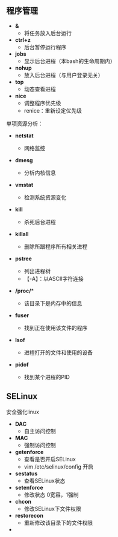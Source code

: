 ## 程序管理
- **&**
	- 将任务放入后台运行
- **ctrl+z**
	- 后台暂停运行程序
- **jobs**
	- 显示后台进程（本bash的生命周期内）
- **nohup**
	- 放入后台进程（与用户登录无关）
- **top**
	- 动态查看进程
- **nice**
	- 调整程序优先级
	- renice：重新设定优先级

单项资源分析：
- **netstat**
	- 网络监控
- **dmesg**
	- 分析内核信息
- **vmstat**
	- 检测系统资源变化

- **kill**
	- 杀死后台进程
- **killall**
	- 删除所跟程序所有相关进程
 - **pstree**
	 - 列出进程树
	 - 【-A】：以ASCII字符连接

- **/proc/***
	- 该目录下是内存中的信息
- **fuser**
	- 找到正在使用该文件的程序
- **lsof**
	- 进程打开的文件和使用的设备
- **pidof**
	- 找到某个进程的PID

## SELinux
安全强化linux
- **DAC**
	- 自主访问控制
- **MAC**
	- 强制访问控制
- **getenforce**
	- 查看是否开启SELinux
	- vim  /etc/selinux/config 开启
- **sestatus**
	- 查看SELinux状态
- **setenforce**
	- 修改状态 0宽容，1强制
- **chcon**
	- 修改SELinux下文件权限
- **restorecon**
	- 重新修改该目录下的文件权限
-
<!--stackedit_data:
eyJoaXN0b3J5IjpbNzU1NTYxMjY5LC0zNzE5NDM5MDAsLTU5MD
A4ODc3Miw2MjUxMDExNzAsLTg5NjE0NTEyOCwtMTk0OTE5Mzc4
MSwtMTE2MDcwODQ3NywtMTc0MjkyNzYxNiwxMzkzNzg1ODk1LD
EyMDMyOTQwMTUsMTIxODA1NzQ4MSw2MDQ3OTE4MjEsLTE3ODI1
MzIwMDddfQ==
-->